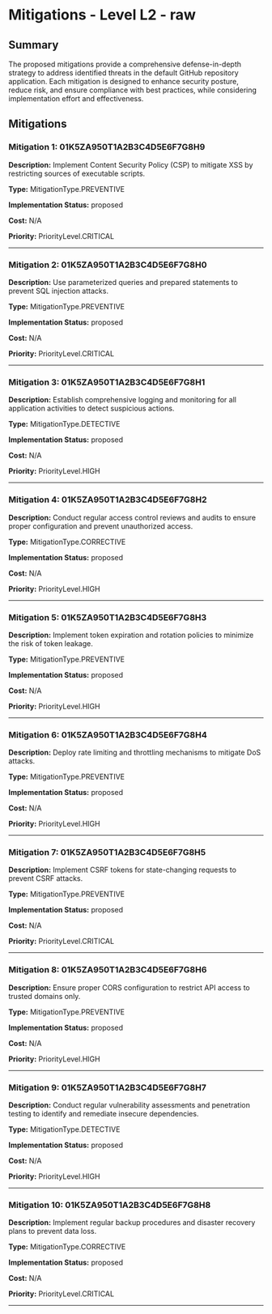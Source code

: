 # Mitigations - Level L2 - raw

## Summary

The proposed mitigations provide a comprehensive defense-in-depth strategy to address identified threats in the default GitHub repository application. Each mitigation is designed to enhance security posture, reduce risk, and ensure compliance with best practices, while considering implementation effort and effectiveness.

## Mitigations

### Mitigation 1: 01K5ZA950T1A2B3C4D5E6F7G8H9

**Description:** Implement Content Security Policy (CSP) to mitigate XSS by restricting sources of executable scripts.

**Type:** MitigationType.PREVENTIVE

**Implementation Status:** proposed

**Cost:** N/A

**Priority:** PriorityLevel.CRITICAL

---

### Mitigation 2: 01K5ZA950T1A2B3C4D5E6F7G8H0

**Description:** Use parameterized queries and prepared statements to prevent SQL injection attacks.

**Type:** MitigationType.PREVENTIVE

**Implementation Status:** proposed

**Cost:** N/A

**Priority:** PriorityLevel.CRITICAL

---

### Mitigation 3: 01K5ZA950T1A2B3C4D5E6F7G8H1

**Description:** Establish comprehensive logging and monitoring for all application activities to detect suspicious actions.

**Type:** MitigationType.DETECTIVE

**Implementation Status:** proposed

**Cost:** N/A

**Priority:** PriorityLevel.HIGH

---

### Mitigation 4: 01K5ZA950T1A2B3C4D5E6F7G8H2

**Description:** Conduct regular access control reviews and audits to ensure proper configuration and prevent unauthorized access.

**Type:** MitigationType.CORRECTIVE

**Implementation Status:** proposed

**Cost:** N/A

**Priority:** PriorityLevel.HIGH

---

### Mitigation 5: 01K5ZA950T1A2B3C4D5E6F7G8H3

**Description:** Implement token expiration and rotation policies to minimize the risk of token leakage.

**Type:** MitigationType.PREVENTIVE

**Implementation Status:** proposed

**Cost:** N/A

**Priority:** PriorityLevel.HIGH

---

### Mitigation 6: 01K5ZA950T1A2B3C4D5E6F7G8H4

**Description:** Deploy rate limiting and throttling mechanisms to mitigate DoS attacks.

**Type:** MitigationType.PREVENTIVE

**Implementation Status:** proposed

**Cost:** N/A

**Priority:** PriorityLevel.HIGH

---

### Mitigation 7: 01K5ZA950T1A2B3C4D5E6F7G8H5

**Description:** Implement CSRF tokens for state-changing requests to prevent CSRF attacks.

**Type:** MitigationType.PREVENTIVE

**Implementation Status:** proposed

**Cost:** N/A

**Priority:** PriorityLevel.CRITICAL

---

### Mitigation 8: 01K5ZA950T1A2B3C4D5E6F7G8H6

**Description:** Ensure proper CORS configuration to restrict API access to trusted domains only.

**Type:** MitigationType.PREVENTIVE

**Implementation Status:** proposed

**Cost:** N/A

**Priority:** PriorityLevel.HIGH

---

### Mitigation 9: 01K5ZA950T1A2B3C4D5E6F7G8H7

**Description:** Conduct regular vulnerability assessments and penetration testing to identify and remediate insecure dependencies.

**Type:** MitigationType.DETECTIVE

**Implementation Status:** proposed

**Cost:** N/A

**Priority:** PriorityLevel.HIGH

---

### Mitigation 10: 01K5ZA950T1A2B3C4D5E6F7G8H8

**Description:** Implement regular backup procedures and disaster recovery plans to prevent data loss.

**Type:** MitigationType.CORRECTIVE

**Implementation Status:** proposed

**Cost:** N/A

**Priority:** PriorityLevel.CRITICAL

---

